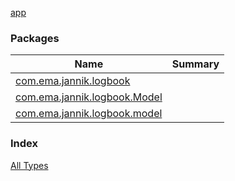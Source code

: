 [app](./index.md)

### Packages

| Name | Summary |
|---|---|
| [com.ema.jannik.logbook](com.ema.jannik.logbook/index.md) |  |
| [com.ema.jannik.logbook.Model](com.ema.jannik.logbook.-model/index.md) |  |
| [com.ema.jannik.logbook.model](com.ema.jannik.logbook.model/index.md) |  |

### Index

[All Types](alltypes/index.md)